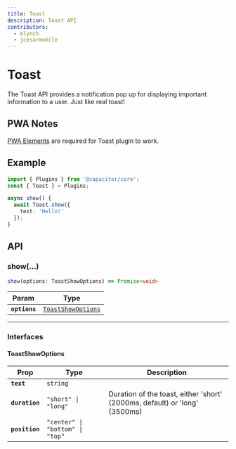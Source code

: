 ```yaml
---
title: Toast
description: Toast API
contributors:
  - mlynch
  - jcesarmobile
---
```


<plugin-platforms platforms="pwa,ios,android"></plugin-platforms>

# Toast

The Toast API provides a notification pop up for displaying important information to a user. Just like real toast!

<plugin-api-index name="toast"></plugin-api-index>

## PWA Notes

[PWA Elements](/docs/web/pwa-elements) are required for Toast plugin to work.

## Example

```typescript
import { Plugins } from '@capacitor/core';
const { Toast } = Plugins;

async show() {
  await Toast.show({
    text: 'Hello!'
  });
}
```

## API

<docgen-api>
<!--Update the source file JSDoc comments and rerun docgen to update the docs below-->

### show(...)

```typescript
show(options: ToastShowOptions) => Promise<void>
```

| Param         | Type                                                          |
| ------------- | ------------------------------------------------------------- |
| **`options`** | <code><a href="#toastshowoptions">ToastShowOptions</a></code> |

--------------------


### Interfaces


#### ToastShowOptions

| Prop           | Type                                       | Description                                                                |
| -------------- | ------------------------------------------ | -------------------------------------------------------------------------- |
| **`text`**     | <code>string</code>                        |                                                                            |
| **`duration`** | <code>"short" \| "long"</code>             | Duration of the toast, either 'short' (2000ms, default) or 'long' (3500ms) |
| **`position`** | <code>"center" \| "bottom" \| "top"</code> |                                                                            |

</docgen-api>
